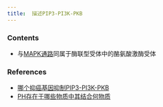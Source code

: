 ```yaml
---
title:  描述PIP3-PI3K-PKB
--- 
```


### Contents
- 与[MAPK通路](/MAPK通路)同属于酶联型受体中的酪氨酸激酶受体

### References
- [哪个抑癌基因抑制PIP3-PI3K-PKB](/哪个抑癌基因抑制PIP3-PI3K-PKB)
- [PH存在于哪些物质中其结合何物质](/PH存在于哪些物质中其结合何物质)
